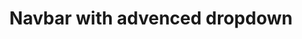 ---
title: Navbar with advenced dropdown
category: Application
paid: true
isActive: true
ltr: {"react":{"jsxCss":[],"jsxTail":[{"label":"App.jsx","code":"import { useEffect, useState } from 'react'\n\nconst dropdownNavs = [\n    {\n        label: \"Products\", navs: [\n            {\n                title: \"Analytics\",\n                desc: \"Duis aute irure dolor in reprehenderit\",\n                path: \"javascript:void(0)\",\n                icon: <svg xmlns=\"http://www.w3.org/2000/svg\" fill=\"none\" viewBox=\"0 0 24 24\" strokeWidth={1.5} stroke=\"currentColor\" className=\"w-6 h-6\">\n                    <path strokeLinecap=\"round\" strokeLinejoin=\"round\" d=\"M2.25 18L9 11.25l4.306 4.307a11.95 11.95 0 015.814-5.519l2.74-1.22m0 0l-5.94-2.28m5.94 2.28l-2.28 5.941\" />\n                </svg>\n                ,\n            },\n            {\n                title: \"Reports\",\n                desc: \"Duis aute irure dolor in reprehenderit\",\n                path: \"javascript:void(0)\",\n                icon: <svg xmlns=\"http://www.w3.org/2000/svg\" viewBox=\"0 0 24 24\" fill=\"currentColor\" className=\"w-6 h-6\">\n                    <path d=\"M18.375 2.25c-1.035 0-1.875.84-1.875 1.875v15.75c0 1.035.84 1.875 1.875 1.875h.75c1.035 0 1.875-.84 1.875-1.875V4.125c0-1.036-.84-1.875-1.875-1.875h-.75zM9.75 8.625c0-1.036.84-1.875 1.875-1.875h.75c1.036 0 1.875.84 1.875 1.875v11.25c0 1.035-.84 1.875-1.875 1.875h-.75a1.875 1.875 0 01-1.875-1.875V8.625zM3 13.125c0-1.036.84-1.875 1.875-1.875h.75c1.036 0 1.875.84 1.875 1.875v6.75c0 1.035-.84 1.875-1.875 1.875h-.75A1.875 1.875 0 013 19.875v-6.75z\" />\n                </svg>\n\n                ,\n            },\n        ]\n    }, {\n        label: \"Resources\", navs: [\n            {\n                title: \"Blog\",\n                desc: \"Duis aute irure dolor in reprehenderit\",\n                path: \"javascript:void(0)\",\n                icon: <svg xmlns=\"http://www.w3.org/2000/svg\" viewBox=\"0 0 24 24\" fill=\"currentColor\" className=\"w-6 h-6\">\n                    <path d=\"M11.25 4.533A9.707 9.707 0 006 3a9.735 9.735 0 00-3.25.555.75.75 0 00-.5.707v14.25a.75.75 0 001 .707A8.237 8.237 0 016 18.75c1.995 0 3.823.707 5.25 1.886V4.533zM12.75 20.636A8.214 8.214 0 0118 18.75c.966 0 1.89.166 2.75.47a.75.75 0 001-.708V4.262a.75.75 0 00-.5-.707A9.735 9.735 0 0018 3a9.707 9.707 0 00-5.25 1.533v16.103z\" />\n                </svg>\n\n                ,\n            },\n            {\n                title: \"Community\",\n                desc: \"Duis aute irure dolor in reprehenderit\",\n                path: \"javascript:void(0)\",\n                icon: <svg xmlns=\"http://www.w3.org/2000/svg\" viewBox=\"0 0 24 24\" fill=\"currentColor\" className=\"w-6 h-6\">\n                    <path d=\"M21.721 12.752a9.711 9.711 0 00-.945-5.003 12.754 12.754 0 01-4.339 2.708 18.991 18.991 0 01-.214 4.772 17.165 17.165 0 005.498-2.477zM14.634 15.55a17.324 17.324 0 00.332-4.647c-.952.227-1.945.347-2.966.347-1.021 0-2.014-.12-2.966-.347a17.515 17.515 0 00.332 4.647 17.385 17.385 0 005.268 0zM9.772 17.119a18.963 18.963 0 004.456 0A17.182 17.182 0 0112 21.724a17.18 17.18 0 01-2.228-4.605zM7.777 15.23a18.87 18.87 0 01-.214-4.774 12.753 12.753 0 01-4.34-2.708 9.711 9.711 0 00-.944 5.004 17.165 17.165 0 005.498 2.477zM21.356 14.752a9.765 9.765 0 01-7.478 6.817 18.64 18.64 0 001.988-4.718 18.627 18.627 0 005.49-2.098zM2.644 14.752c1.682.971 3.53 1.688 5.49 2.099a18.64 18.64 0 001.988 4.718 9.765 9.765 0 01-7.478-6.816zM13.878 2.43a9.755 9.755 0 016.116 3.986 11.267 11.267 0 01-3.746 2.504 18.63 18.63 0 00-2.37-6.49zM12 2.276a17.152 17.152 0 012.805 7.121c-.897.23-1.837.353-2.805.353-.968 0-1.908-.122-2.805-.353A17.151 17.151 0 0112 2.276zM10.122 2.43a18.629 18.629 0 00-2.37 6.49 11.266 11.266 0 01-3.746-2.504 9.754 9.754 0 016.116-3.985z\" />\n                </svg>\n\n                ,\n            },\n        ]\n    }, {\n        label: \"Company\", navs: [\n            {\n                title: \"About us\",\n                desc: \"Duis aute irure dolor in reprehenderit\",\n                path: \"javascript:void(0)\",\n                icon: <svg xmlns=\"http://www.w3.org/2000/svg\" viewBox=\"0 0 24 24\" fill=\"currentColor\" className=\"w-6 h-6\">\n                    <path fillRule=\"evenodd\" d=\"M2.25 12c0-5.385 4.365-9.75 9.75-9.75s9.75 4.365 9.75 9.75-4.365 9.75-9.75 9.75S2.25 17.385 2.25 12zm11.378-3.917c-.89-.777-2.366-.777-3.255 0a.75.75 0 01-.988-1.129c1.454-1.272 3.776-1.272 5.23 0 1.513 1.324 1.513 3.518 0 4.842a3.75 3.75 0 01-.837.552c-.676.328-1.028.774-1.028 1.152v.75a.75.75 0 01-1.5 0v-.75c0-1.279 1.06-2.107 1.875-2.502.182-.088.351-.199.503-.331.83-.727.83-1.857 0-2.584zM12 18a.75.75 0 100-1.5.75.75 0 000 1.5z\" clipRule=\"evenodd\" />\n                </svg>\n\n\n                ,\n            },\n            {\n                title: \"Careers\",\n                desc: \"Duis aute irure dolor in reprehenderit\",\n                path: \"javascript:void(0)\",\n                icon: <svg xmlns=\"http://www.w3.org/2000/svg\" viewBox=\"0 0 24 24\" fill=\"currentColor\" className=\"w-6 h-6\">\n                    <path fillRule=\"evenodd\" d=\"M7.5 5.25a3 3 0 013-3h3a3 3 0 013 3v.205c.933.085 1.857.197 2.774.334 1.454.218 2.476 1.483 2.476 2.917v3.033c0 1.211-.734 2.352-1.936 2.752A24.726 24.726 0 0112 15.75c-2.73 0-5.357-.442-7.814-1.259-1.202-.4-1.936-1.541-1.936-2.752V8.706c0-1.434 1.022-2.7 2.476-2.917A48.814 48.814 0 017.5 5.455V5.25zm7.5 0v.09a49.488 49.488 0 00-6 0v-.09a1.5 1.5 0 011.5-1.5h3a1.5 1.5 0 011.5 1.5zm-3 8.25a.75.75 0 100-1.5.75.75 0 000 1.5z\" clipRule=\"evenodd\" />\n                    <path d=\"M3 18.4v-2.796a4.3 4.3 0 00.713.31A26.226 26.226 0 0012 17.25c2.892 0 5.68-.468 8.287-1.335.252-.084.49-.189.713-.311V18.4c0 1.452-1.047 2.728-2.523 2.923-2.12.282-4.282.427-6.477.427a49.19 49.19 0 01-6.477-.427C4.047 21.128 3 19.852 3 18.4z\" />\n                </svg>\n\n                ,\n            },\n        ]\n    }\n]\n\nexport default () => {\n\n    const [state, setState] = useState(false)\n    const [drapdownState, setDrapdownState] = useState({ isActive: false, idx: null })\n\n    // Replace javascript:void(0) paths with your paths\n    const navigation = [\n        { title: \"Features\", path: \"javascript:void(0)\", isDrapdown: true, navs: dropdownNavs },\n        { title: \"Integrations\", path: \"javascript:void(0)\", isDrapdown: false },\n        { title: \"Customers\", path: \"javascript:void(0)\", isDrapdown: false },\n        { title: \"Pricing\", path: \"javascript:void(0)\", isDrapdown: false }\n    ]\n\n    useEffect(() => {\n        document.onclick = (e) => {\n            const target = e.target;\n            if (!target.closest(\".nav-menu\")) setDrapdownState({ isActive: false, idx: null });\n        };\n    }, [])\n\n    return (\n        <>\n            <nav className={`relative z-20 bg-white w-full md:static md:text-sm md:border-none ${state ? \"shadow-lg rounded-b-xl md:shadow-none\" : \"\"}`}>\n                <div className=\"items-center gap-x-14 px-4 max-w-screen-xl mx-auto md:flex md:px-8\">\n                    <div className=\"flex items-center justify-between py-3 md:py-5 md:block\">\n                        <a href=\"javascript:void(0)\">\n                            <img\n                                src=\"https://www.floatui.com/logo.svg\"\n                                width={120}\n                                height={50}\n                                alt=\"Float UI logo\"\n                            />\n                        </a>\n                        <div className=\"md:hidden\">\n                            <button className=\"text-gray-500 hover:text-gray-800\"\n                                onClick={() => setState(!state)}\n                            >\n                                {\n                                    state ? (\n                                        <svg xmlns=\"http://www.w3.org/2000/svg\" className=\"h-6 w-6\" viewBox=\"0 0 20 20\" fill=\"currentColor\">\n                                            <path fillRule=\"evenodd\" d=\"M4.293 4.293a1 1 0 011.414 0L10 8.586l4.293-4.293a1 1 0 111.414 1.414L11.414 10l4.293 4.293a1 1 0 01-1.414 1.414L10 11.414l-4.293 4.293a1 1 0 01-1.414-1.414L8.586 10 4.293 5.707a1 1 0 010-1.414z\" clipRule=\"evenodd\" />\n                                        </svg>\n                                    ) : (\n                                        <svg xmlns=\"http://www.w3.org/2000/svg\" viewBox=\"0 0 24 24\" fill=\"currentColor\" className=\"w-6 h-6\">\n                                            <path fillRule=\"evenodd\" d=\"M3 6.75A.75.75 0 013.75 6h16.5a.75.75 0 010 1.5H3.75A.75.75 0 013 6.75zM3 12a.75.75 0 01.75-.75h16.5a.75.75 0 010 1.5H3.75A.75.75 0 013 12zm8.25 5.25a.75.75 0 01.75-.75h8.25a.75.75 0 010 1.5H12a.75.75 0 01-.75-.75z\" clipRule=\"evenodd\" />\n                                        </svg>\n\n                                    )\n                                }\n                            </button>\n                        </div>\n                    </div>\n                    <div className={`nav-menu flex-1 pb-3 mt-8 md:block md:pb-0 md:mt-0 ${state ? 'block' : 'hidden'}`}>\n                        <ul className=\"items-center space-y-6 md:flex md:space-x-6 md:space-y-0\">\n                            {\n                                navigation.map((item, idx) => {\n                                    return (\n                                        <li key={idx}>\n                                            {\n                                                item.isDrapdown ? (\n                                                    <button className=\"w-full flex items-center justify-between gap-1 text-gray-700 hover:text-indigo-600\"\n                                                        onClick={() => setDrapdownState({ idx, isActive: !drapdownState.isActive })}\n                                                    >\n                                                        {item.title}\n                                                        {\n                                                            drapdownState.idx == idx && drapdownState.isActive ? (\n                                                                <svg xmlns=\"http://www.w3.org/2000/svg\" viewBox=\"0 0 20 20\" fill=\"currentColor\" className=\"w-5 h-5\">\n                                                                    <path fillRule=\"evenodd\" d=\"M14.77 12.79a.75.75 0 01-1.06-.02L10 8.832 6.29 12.77a.75.75 0 11-1.08-1.04l4.25-4.5a.75.75 0 011.08 0l4.25 4.5a.75.75 0 01-.02 1.06z\" clipRule=\"evenodd\" />\n                                                                </svg>\n\n                                                            ) : (\n                                                                <svg xmlns=\"http://www.w3.org/2000/svg\" viewBox=\"0 0 20 20\" fill=\"currentColor\" className=\"w-5 h-5\">\n                                                                    <path fillRule=\"evenodd\" d=\"M5.23 7.21a.75.75 0 011.06.02L10 11.168l3.71-3.938a.75.75 0 111.08 1.04l-4.25 4.5a.75.75 0 01-1.08 0l-4.25-4.5a.75.75 0 01.02-1.06z\" clipRule=\"evenodd\" />\n                                                                </svg>\n                                                            )\n                                                        }\n                                                    </button>\n                                                ) : (\n                                                    <a href={item.path} className=\"block text-gray-700 hover:text-indigo-600\">\n                                                        {item.title}\n                                                    </a>\n                                                )\n                                            }\n                                            {\n                                                item.isDrapdown && drapdownState.idx == idx && drapdownState.isActive ? (\n                                                    <div className=\"mt-6 inset-x-0 top-20 w-full md:absolute md:border-y md:shadow-md md:mt-0\">\n                                                        <ul className='max-w-screen-xl mx-auto grid items-center gap-6 md:p-8 md:grid-cols-2 lg:grid-cols-3'>\n                                                            {item?.navs.map((dropdownItem, idx) => (\n                                                                <li key={idx}>\n                                                                    <p className=\"text-indigo-600 text-sm\">{dropdownItem.label}</p>\n                                                                    <ul className='mt-5 space-y-6'>\n                                                                        {dropdownItem.navs.map((navItem, idx) => (\n                                                                            <li key={idx} className=\"group\">\n                                                                                <a href={navItem.path} className='flex gap-3 items-center'>\n                                                                                    <div className='w-12 h-12 rounded-full bg-indigo-50 text-indigo-600 flex items-center justify-center duration-150 group-hover:bg-indigo-600 group-hover:text-white md:w-14 md:h-14'>\n                                                                                        {navItem.icon}\n                                                                                    </div>\n                                                                                    <div>\n                                                                                        <span className=\"text-gray-800 duration-200 group-hover:text-indigo-600 text-sm font-medium md:text-base\">{navItem.title}</span>\n                                                                                        <p className='text-sm text-gray-600 group-hover:text-gray-800 mt-1'>{navItem.desc}</p>\n                                                                                    </div>\n                                                                                </a>\n                                                                            </li>\n                                                                        ))}\n                                                                    </ul>\n                                                                </li>\n                                                            ))}\n                                                        </ul>\n                                                    </div>\n                                                ) : \"\"\n                                            }\n                                        </li>\n                                    )\n                                })\n                            }\n                            <div className='flex-1 items-center justify-end gap-x-6 space-y-3 md:flex md:space-y-0'>\n                                <li>\n                                    <a href=\"javascript:void(0)\" className=\"block py-3 text-center text-gray-700 hover:text-indigo-600 border rounded-lg md:border-none\">\n                                        Log in\n                                    </a>\n                                </li>\n                                <li>\n                                    <a href=\"javascript:void(0)\" className=\"block py-3 px-4 font-medium text-center text-white bg-indigo-600 hover:bg-indigo-500 active:bg-indigo-700 active:shadow-none rounded-lg shadow md:inline\">\n                                        Sign in\n                                    </a>\n                                </li>\n                            </div>\n                        </ul>\n                    </div>\n                </div>\n            </nav>\n            {\n                state ? (\n                    <div\n                        className=\"z-10 fixed top-0 w-screen h-screen bg-black/20 backdrop-blur-sm md:hidden\"\n                        onClick={() => setState(false)}></div>\n                ) : \"\"\n            }\n        </>\n    )\n}"}]},"preview":"function App() {\n\n  const dropdownNavs = [\n    {\n        label: \"Products\", navs: [\n            {\n                title: \"Analytics\",\n                desc: \"Duis aute irure dolor in reprehenderit\",\n                path: \"javascript:void(0)\",\n                icon: <svg xmlns=\"http://www.w3.org/2000/svg\" fill=\"none\" viewBox=\"0 0 24 24\" strokeWidth={1.5} stroke=\"currentColor\" className=\"w-6 h-6\">\n                    <path strokeLinecap=\"round\" strokeLinejoin=\"round\" d=\"M2.25 18L9 11.25l4.306 4.307a11.95 11.95 0 015.814-5.519l2.74-1.22m0 0l-5.94-2.28m5.94 2.28l-2.28 5.941\" />\n                </svg>\n                ,\n            },\n            {\n                title: \"Reports\",\n                desc: \"Duis aute irure dolor in reprehenderit\",\n                path: \"javascript:void(0)\",\n                icon: <svg xmlns=\"http://www.w3.org/2000/svg\" viewBox=\"0 0 24 24\" fill=\"currentColor\" className=\"w-6 h-6\">\n                    <path d=\"M18.375 2.25c-1.035 0-1.875.84-1.875 1.875v15.75c0 1.035.84 1.875 1.875 1.875h.75c1.035 0 1.875-.84 1.875-1.875V4.125c0-1.036-.84-1.875-1.875-1.875h-.75zM9.75 8.625c0-1.036.84-1.875 1.875-1.875h.75c1.036 0 1.875.84 1.875 1.875v11.25c0 1.035-.84 1.875-1.875 1.875h-.75a1.875 1.875 0 01-1.875-1.875V8.625zM3 13.125c0-1.036.84-1.875 1.875-1.875h.75c1.036 0 1.875.84 1.875 1.875v6.75c0 1.035-.84 1.875-1.875 1.875h-.75A1.875 1.875 0 013 19.875v-6.75z\" />\n                </svg>\n\n                ,\n            },\n        ]\n    }, {\n        label: \"Resources\", navs: [\n            {\n                title: \"Blog\",\n                desc: \"Duis aute irure dolor in reprehenderit\",\n                path: \"javascript:void(0)\",\n                icon: <svg xmlns=\"http://www.w3.org/2000/svg\" viewBox=\"0 0 24 24\" fill=\"currentColor\" className=\"w-6 h-6\">\n                    <path d=\"M11.25 4.533A9.707 9.707 0 006 3a9.735 9.735 0 00-3.25.555.75.75 0 00-.5.707v14.25a.75.75 0 001 .707A8.237 8.237 0 016 18.75c1.995 0 3.823.707 5.25 1.886V4.533zM12.75 20.636A8.214 8.214 0 0118 18.75c.966 0 1.89.166 2.75.47a.75.75 0 001-.708V4.262a.75.75 0 00-.5-.707A9.735 9.735 0 0018 3a9.707 9.707 0 00-5.25 1.533v16.103z\" />\n                </svg>\n\n                ,\n            },\n            {\n                title: \"Community\",\n                desc: \"Duis aute irure dolor in reprehenderit\",\n                path: \"javascript:void(0)\",\n                icon: <svg xmlns=\"http://www.w3.org/2000/svg\" viewBox=\"0 0 24 24\" fill=\"currentColor\" className=\"w-6 h-6\">\n                    <path d=\"M21.721 12.752a9.711 9.711 0 00-.945-5.003 12.754 12.754 0 01-4.339 2.708 18.991 18.991 0 01-.214 4.772 17.165 17.165 0 005.498-2.477zM14.634 15.55a17.324 17.324 0 00.332-4.647c-.952.227-1.945.347-2.966.347-1.021 0-2.014-.12-2.966-.347a17.515 17.515 0 00.332 4.647 17.385 17.385 0 005.268 0zM9.772 17.119a18.963 18.963 0 004.456 0A17.182 17.182 0 0112 21.724a17.18 17.18 0 01-2.228-4.605zM7.777 15.23a18.87 18.87 0 01-.214-4.774 12.753 12.753 0 01-4.34-2.708 9.711 9.711 0 00-.944 5.004 17.165 17.165 0 005.498 2.477zM21.356 14.752a9.765 9.765 0 01-7.478 6.817 18.64 18.64 0 001.988-4.718 18.627 18.627 0 005.49-2.098zM2.644 14.752c1.682.971 3.53 1.688 5.49 2.099a18.64 18.64 0 001.988 4.718 9.765 9.765 0 01-7.478-6.816zM13.878 2.43a9.755 9.755 0 016.116 3.986 11.267 11.267 0 01-3.746 2.504 18.63 18.63 0 00-2.37-6.49zM12 2.276a17.152 17.152 0 012.805 7.121c-.897.23-1.837.353-2.805.353-.968 0-1.908-.122-2.805-.353A17.151 17.151 0 0112 2.276zM10.122 2.43a18.629 18.629 0 00-2.37 6.49 11.266 11.266 0 01-3.746-2.504 9.754 9.754 0 016.116-3.985z\" />\n                </svg>\n\n                ,\n            },\n        ]\n    }, {\n        label: \"Company\", navs: [\n            {\n                title: \"About us\",\n                desc: \"Duis aute irure dolor in reprehenderit\",\n                path: \"javascript:void(0)\",\n                icon: <svg xmlns=\"http://www.w3.org/2000/svg\" viewBox=\"0 0 24 24\" fill=\"currentColor\" className=\"w-6 h-6\">\n                    <path fillRule=\"evenodd\" d=\"M2.25 12c0-5.385 4.365-9.75 9.75-9.75s9.75 4.365 9.75 9.75-4.365 9.75-9.75 9.75S2.25 17.385 2.25 12zm11.378-3.917c-.89-.777-2.366-.777-3.255 0a.75.75 0 01-.988-1.129c1.454-1.272 3.776-1.272 5.23 0 1.513 1.324 1.513 3.518 0 4.842a3.75 3.75 0 01-.837.552c-.676.328-1.028.774-1.028 1.152v.75a.75.75 0 01-1.5 0v-.75c0-1.279 1.06-2.107 1.875-2.502.182-.088.351-.199.503-.331.83-.727.83-1.857 0-2.584zM12 18a.75.75 0 100-1.5.75.75 0 000 1.5z\" clipRule=\"evenodd\" />\n                </svg>\n\n\n                ,\n            },\n            {\n                title: \"Careers\",\n                desc: \"Duis aute irure dolor in reprehenderit\",\n                path: \"javascript:void(0)\",\n                icon: <svg xmlns=\"http://www.w3.org/2000/svg\" viewBox=\"0 0 24 24\" fill=\"currentColor\" className=\"w-6 h-6\">\n                    <path fillRule=\"evenodd\" d=\"M7.5 5.25a3 3 0 013-3h3a3 3 0 013 3v.205c.933.085 1.857.197 2.774.334 1.454.218 2.476 1.483 2.476 2.917v3.033c0 1.211-.734 2.352-1.936 2.752A24.726 24.726 0 0112 15.75c-2.73 0-5.357-.442-7.814-1.259-1.202-.4-1.936-1.541-1.936-2.752V8.706c0-1.434 1.022-2.7 2.476-2.917A48.814 48.814 0 017.5 5.455V5.25zm7.5 0v.09a49.488 49.488 0 00-6 0v-.09a1.5 1.5 0 011.5-1.5h3a1.5 1.5 0 011.5 1.5zm-3 8.25a.75.75 0 100-1.5.75.75 0 000 1.5z\" clipRule=\"evenodd\" />\n                    <path d=\"M3 18.4v-2.796a4.3 4.3 0 00.713.31A26.226 26.226 0 0012 17.25c2.892 0 5.68-.468 8.287-1.335.252-.084.49-.189.713-.311V18.4c0 1.452-1.047 2.728-2.523 2.923-2.12.282-4.282.427-6.477.427a49.19 49.19 0 01-6.477-.427C4.047 21.128 3 19.852 3 18.4z\" />\n                </svg>\n\n                ,\n            },\n        ]\n    }\n]\n\n    const [state, setState] = React.useState(false)\n    const [drapdownState, setDrapdownState] = React.useState({ isActive: false, idx: null })\n\n    // Replace javascript:void(0) paths with your paths\n    const navigation = [\n        { title: \"Features\", path: \"javascript:void(0)\", isDrapdown: true, navs: dropdownNavs },\n        { title: \"Integrations\", path: \"javascript:void(0)\", isDrapdown: false },\n        { title: \"Customers\", path: \"javascript:void(0)\", isDrapdown: false },\n        { title: \"Pricing\", path: \"javascript:void(0)\", isDrapdown: false }\n    ]\n\n    React.useEffect(() => {\n        document.onclick = (e) => {\n            const target = e.target;\n            if (!target.closest(\".nav-menu\")) setDrapdownState({ isActive: false, idx: null });\n        };\n    }, [])\n\n    return (\n        <div style={{height: \"480px\"}}>\n            <nav className={`relative z-20 bg-white w-full md:static md:text-sm md:border-none ${state ? \"shadow-lg rounded-b-xl md:shadow-none\" : \"\"}`}>\n                <div className=\"items-center gap-x-14 px-4 max-w-screen-xl mx-auto md:flex md:px-8\">\n                    <div className=\"flex items-center justify-between py-3 md:py-5 md:block\">\n                        <a href=\"javascript:void(0)\">\n                            <img\n                                src=\"https://www.floatui.com/logo.svg\"\n                                width={120}\n                                height={50}\n                                alt=\"Float UI logo\"\n                            />\n                        </a>\n                        <div className=\"md:hidden\">\n                            <button className=\"text-gray-500 hover:text-gray-800\"\n                                onClick={() => setState(!state)}\n                            >\n                                {\n                                    state ? (\n                                        <svg xmlns=\"http://www.w3.org/2000/svg\" className=\"h-6 w-6\" viewBox=\"0 0 20 20\" fill=\"currentColor\">\n                                            <path fillRule=\"evenodd\" d=\"M4.293 4.293a1 1 0 011.414 0L10 8.586l4.293-4.293a1 1 0 111.414 1.414L11.414 10l4.293 4.293a1 1 0 01-1.414 1.414L10 11.414l-4.293 4.293a1 1 0 01-1.414-1.414L8.586 10 4.293 5.707a1 1 0 010-1.414z\" clipRule=\"evenodd\" />\n                                        </svg>\n                                    ) : (\n                                        <svg xmlns=\"http://www.w3.org/2000/svg\" viewBox=\"0 0 24 24\" fill=\"currentColor\" className=\"w-6 h-6\">\n                                            <path fillRule=\"evenodd\" d=\"M3 6.75A.75.75 0 013.75 6h16.5a.75.75 0 010 1.5H3.75A.75.75 0 013 6.75zM3 12a.75.75 0 01.75-.75h16.5a.75.75 0 010 1.5H3.75A.75.75 0 013 12zm8.25 5.25a.75.75 0 01.75-.75h8.25a.75.75 0 010 1.5H12a.75.75 0 01-.75-.75z\" clipRule=\"evenodd\" />\n                                        </svg>\n\n                                    )\n                                }\n                            </button>\n                        </div>\n                    </div>\n                    <div className={`nav-menu flex-1 pb-3 mt-8 md:block md:pb-0 md:mt-0 ${state ? 'block' : 'hidden'}`}>\n                        <ul className=\"items-center space-y-6 md:flex md:space-x-6 md:space-y-0\">\n                            {\n                                navigation.map((item, idx) => {\n                                    return (\n                                        <li key={idx}>\n                                            {\n                                                item.isDrapdown ? (\n                                                    <button className=\"w-full flex items-center justify-between gap-1 text-gray-700 hover:text-indigo-600\"\n                                                        onClick={() => setDrapdownState({ idx, isActive: !drapdownState.isActive })}\n                                                    >\n                                                        {item.title}\n                                                        {\n                                                            drapdownState.idx == idx && drapdownState.isActive ? (\n                                                                <svg xmlns=\"http://www.w3.org/2000/svg\" viewBox=\"0 0 20 20\" fill=\"currentColor\" className=\"w-5 h-5\">\n                                                                    <path fillRule=\"evenodd\" d=\"M14.77 12.79a.75.75 0 01-1.06-.02L10 8.832 6.29 12.77a.75.75 0 11-1.08-1.04l4.25-4.5a.75.75 0 011.08 0l4.25 4.5a.75.75 0 01-.02 1.06z\" clipRule=\"evenodd\" />\n                                                                </svg>\n\n                                                            ) : (\n                                                                <svg xmlns=\"http://www.w3.org/2000/svg\" viewBox=\"0 0 20 20\" fill=\"currentColor\" className=\"w-5 h-5\">\n                                                                    <path fillRule=\"evenodd\" d=\"M5.23 7.21a.75.75 0 011.06.02L10 11.168l3.71-3.938a.75.75 0 111.08 1.04l-4.25 4.5a.75.75 0 01-1.08 0l-4.25-4.5a.75.75 0 01.02-1.06z\" clipRule=\"evenodd\" />\n                                                                </svg>\n                                                            )\n                                                        }\n                                                    </button>\n                                                ) : (\n                                                    <a href={item.path} className=\"block text-gray-700 hover:text-indigo-600\">\n                                                        {item.title}\n                                                    </a>\n                                                )\n                                            }\n                                            {\n                                                item.isDrapdown && drapdownState.idx == idx && drapdownState.isActive ? (\n                                                    <div className=\"mt-6 inset-x-0 top-20 w-full md:absolute md:border-y md:shadow-md md:mt-0\">\n                                                        <ul className='max-w-screen-xl mx-auto grid items-center gap-6 md:p-8 md:grid-cols-2 lg:grid-cols-3'>\n                                                            {item?.navs.map((dropdownItem, idx) => (\n                                                                <li key={idx}>\n                                                                    <p className=\"text-indigo-600 text-sm\">{dropdownItem.label}</p>\n                                                                    <ul className='mt-5 space-y-6'>\n                                                                        {dropdownItem.navs.map((navItem, idx) => (\n                                                                            <li key={idx} className=\"group\">\n                                                                                <a href={navItem.path} className='flex gap-3 items-center'>\n                                                                                    <div className='w-12 h-12 rounded-full bg-indigo-50 text-indigo-600 flex items-center justify-center duration-150 group-hover:bg-indigo-600 group-hover:text-white md:w-14 md:h-14'>\n                                                                                        {navItem.icon}\n                                                                                    </div>\n                                                                                    <div>\n                                                                                        <span className=\"text-gray-800 duration-200 group-hover:text-indigo-600 text-sm font-medium md:text-base\">{navItem.title}</span>\n                                                                                        <p className='text-sm text-gray-600 group-hover:text-gray-800 mt-1'>{navItem.desc}</p>\n                                                                                    </div>\n                                                                                </a>\n                                                                            </li>\n                                                                        ))}\n                                                                    </ul>\n                                                                </li>\n                                                            ))}\n                                                        </ul>\n                                                    </div>\n                                                ) : \"\"\n                                            }\n                                        </li>\n                                    )\n                                })\n                            }\n                            <div className='flex-1 items-center justify-end gap-x-6 space-y-3 md:flex md:space-y-0'>\n                                <li>\n                                    <a href=\"javascript:void(0)\" className=\"block py-3 text-center text-gray-700 hover:text-indigo-600 border rounded-lg md:border-none\">\n                                        Log in\n                                    </a>\n                                </li>\n                                <li>\n                                    <a href=\"javascript:void(0)\" className=\"block py-3 px-4 font-medium text-center text-white bg-indigo-600 hover:bg-indigo-500 active:bg-indigo-700 active:shadow-none rounded-lg shadow md:inline\">\n                                        Sign in\n                                    </a>\n                                </li>\n                            </div>\n                        </ul>\n                    </div>\n                </div>\n            </nav>\n            {\n                state ? (\n                    <div\n                        className=\"z-10 fixed top-0 w-screen h-screen bg-black/20 backdrop-blur-sm md:hidden\"\n                        onClick={() => setState(false)}></div>\n                ) : \"\"\n            }\n        </div>\n    )\n}","vue":{"vueTail":[],"vueCss":[]}}
rtl: {"vue":{"vueCss":[],"vueTail":[]},"preview":"function App() {\nconst dropdownNavs = [\n    {\n        label: \"المنتجات\", navs: [\n            {\n                title: \"التحليلات\",\n                desc: \"ألم دويس أو إيرور في التوبيخ\",\n                path: \"javascript:void(0)\",\n                icon: <svg xmlns=\"http://www.w3.org/2000/svg\" fill=\"none\" viewBox=\"0 0 24 24\" strokeWidth={1.5} stroke=\"currentColor\" className=\"w-6 h-6\">\n                    <path strokeLinecap=\"round\" strokeLinejoin=\"round\" d=\"M2.25 18L9 11.25l4.306 4.307a11.95 11.95 0 015.814-5.519l2.74-1.22m0 0l-5.94-2.28m5.94 2.28l-2.28 5.941\" />\n                </svg>\n                ,\n            },\n            {\n                title: \"التقارير\",\n                desc: \"ألم دويس أو إيرور في التوبيخ\",\n                path: \"javascript:void(0)\",\n                icon: <svg xmlns=\"http://www.w3.org/2000/svg\" viewBox=\"0 0 24 24\" fill=\"currentColor\" className=\"w-6 h-6\">\n                    <path d=\"M18.375 2.25c-1.035 0-1.875.84-1.875 1.875v15.75c0 1.035.84 1.875 1.875 1.875h.75c1.035 0 1.875-.84 1.875-1.875V4.125c0-1.036-.84-1.875-1.875-1.875h-.75zM9.75 8.625c0-1.036.84-1.875 1.875-1.875h.75c1.036 0 1.875.84 1.875 1.875v11.25c0 1.035-.84 1.875-1.875 1.875h-.75a1.875 1.875 0 01-1.875-1.875V8.625zM3 13.125c0-1.036.84-1.875 1.875-1.875h.75c1.036 0 1.875.84 1.875 1.875v6.75c0 1.035-.84 1.875-1.875 1.875h-.75A1.875 1.875 0 013 19.875v-6.75z\" />\n                </svg>\n                ,\n            },\n        ]\n    }, {\n        label: \"الموارد\", navs: [\n            {\n                title: \"المقالات\",\n                desc: \"ألم دويس أو إيرور في التوبيخ\",\n                path: \"javascript:void(0)\",\n                icon: <svg xmlns=\"http://www.w3.org/2000/svg\" viewBox=\"0 0 24 24\" fill=\"currentColor\" className=\"w-6 h-6\">\n                    <path d=\"M11.25 4.533A9.707 9.707 0 006 3a9.735 9.735 0 00-3.25.555.75.75 0 00-.5.707v14.25a.75.75 0 001 .707A8.237 8.237 0 016 18.75c1.995 0 3.823.707 5.25 1.886V4.533zM12.75 20.636A8.214 8.214 0 0118 18.75c.966 0 1.89.166 2.75.47a.75.75 0 001-.708V4.262a.75.75 0 00-.5-.707A9.735 9.735 0 0018 3a9.707 9.707 0 00-5.25 1.533v16.103z\" />\n                </svg>\n                ,\n            },\n            {\n                title: \"المجتمع\",\n                desc: \"ألم دويس أو إيرور في التوبيخ\",\n                path: \"javascript:void(0)\",\n                icon: <svg xmlns=\"http://www.w3.org/2000/svg\" viewBox=\"0 0 24 24\" fill=\"currentColor\" className=\"w-6 h-6\">\n                    <path d=\"M21.721 12.752a9.711 9.711 0 00-.945-5.003 12.754 12.754 0 01-4.339 2.708 18.991 18.991 0 01-.214 4.772 17.165 17.165 0 005.498-2.477zM14.634 15.55a17.324 17.324 0 00.332-4.647c-.952.227-1.945.347-2.966.347-1.021 0-2.014-.12-2.966-.347a17.515 17.515 0 00.332 4.647 17.385 17.385 0 005.268 0zM9.772 17.119a18.963 18.963 0 004.456 0A17.182 17.182 0 0112 21.724a17.18 17.18 0 01-2.228-4.605zM7.777 15.23a18.87 18.87 0 01-.214-4.774 12.753 12.753 0 01-4.34-2.708 9.711 9.711 0 00-.944 5.004 17.165 17.165 0 005.498 2.477zM21.356 14.752a9.765 9.765 0 01-7.478 6.817 18.64 18.64 0 001.988-4.718 18.627 18.627 0 005.49-2.098zM2.644 14.752c1.682.971 3.53 1.688 5.49 2.099a18.64 18.64 0 001.988 4.718 9.765 9.765 0 01-7.478-6.816zM13.878 2.43a9.755 9.755 0 016.116 3.986 11.267 11.267 0 01-3.746 2.504 18.63 18.63 0 00-2.37-6.49zM12 2.276a17.152 17.152 0 012.805 7.121c-.897.23-1.837.353-2.805.353-.968 0-1.908-.122-2.805-.353A17.151 17.151 0 0112 2.276zM10.122 2.43a18.629 18.629 0 00-2.37 6.49 11.266 11.266 0 01-3.746-2.504 9.754 9.754 0 016.116-3.985z\" />\n                </svg>\n                ,\n            },\n        ]\n    }, {\n        label: \"الشركة\", navs: [\n            {\n                title: \"معلومات عنا\",\n                desc: \"ألم دويس أو إيرور في التوبيخ\",\n                path: \"javascript:void(0)\",\n                icon: <svg xmlns=\"http://www.w3.org/2000/svg\" viewBox=\"0 0 24 24\" fill=\"currentColor\" className=\"w-6 h-6\">\n                    <path fillRule=\"evenodd\" d=\"M2.25 12c0-5.385 4.365-9.75 9.75-9.75s9.75 4.365 9.75 9.75-4.365 9.75-9.75 9.75S2.25 17.385 2.25 12zm11.378-3.917c-.89-.777-2.366-.777-3.255 0a.75.75 0 01-.988-1.129c1.454-1.272 3.776-1.272 5.23 0 1.513 1.324 1.513 3.518 0 4.842a3.75 3.75 0 01-.837.552c-.676.328-1.028.774-1.028 1.152v.75a.75.75 0 01-1.5 0v-.75c0-1.279 1.06-2.107 1.875-2.502.182-.088.351-.199.503-.331.83-.727.83-1.857 0-2.584zM12 18a.75.75 0 100-1.5.75.75 0 000 1.5z\" clipRule=\"evenodd\" />\n                </svg>\n                ,\n            },\n            {\n                title: \"الوظائف\",\n                desc: \"ألم دويس أو إيرور في التوبيخ\",\n                path: \"javascript:void(0)\",\n                icon: <svg xmlns=\"http://www.w3.org/2000/svg\" viewBox=\"0 0 24 24\" fill=\"currentColor\" className=\"w-6 h-6\">\n                    <path fillRule=\"evenodd\" d=\"M7.5 5.25a3 3 0 013-3h3a3 3 0 013 3v.205c.933.085 1.857.197 2.774.334 1.454.218 2.476 1.483 2.476 2.917v3.033c0 1.211-.734 2.352-1.936 2.752A24.726 24.726 0 0112 15.75c-2.73 0-5.357-.442-7.814-1.259-1.202-.4-1.936-1.541-1.936-2.752V8.706c0-1.434 1.022-2.7 2.476-2.917A48.814 48.814 0 017.5 5.455V5.25zm7.5 0v.09a49.488 49.488 0 00-6 0v-.09a1.5 1.5 0 011.5-1.5h3a1.5 1.5 0 011.5 1.5zm-3 8.25a.75.75 0 100-1.5.75.75 0 000 1.5z\" clipRule=\"evenodd\" />\n                    <path d=\"M3 18.4v-2.796a4.3 4.3 0 00.713.31A26.226 26.226 0 0012 17.25c2.892 0 5.68-.468 8.287-1.335.252-.084.49-.189.713-.311V18.4c0 1.452-1.047 2.728-2.523 2.923-2.12.282-4.282.427-6.477.427a49.19 49.19 0 01-6.477-.427C4.047 21.128 3 19.852 3 18.4z\" />\n                </svg>\n                ,\n            },\n        ]\n    }\n]\n\n    const [state, setState] = React.useState(false)\n    const [drapdownState, setDrapdownState] = React.useState({ isActive: false, idx: null })\n\n    // Replace javascript:void(0) paths with your paths\n    const navigation = [\n        { title: \"المميزات\", path: \"javascript:void(0)\", isDrapdown: true, navs: dropdownNavs },\n        { title: \"التكاملات\", path: \"javascript:void(0)\", isDrapdown: false },\n        { title: \"العملاء\", path: \"javascript:void(0)\", isDrapdown: false },\n        { title: \"التسعير\", path: \"javascript:void(0)\", isDrapdown: false }\n    ]\n\n    React.useEffect(() => {\n        document.onclick = (e) => {\n            const target = e.target;\n            if (!target.closest(\".nav-menu\")) setDrapdownState({ isActive: false, idx: null });\n        };\n    }, [])\n\n    return (\n        <div style={{height: \"480px\"}}>\n            <nav className={`relative z-20 bg-white w-full md:static md:text-sm md:border-none ${state ? \"shadow-lg rounded-b-xl md:shadow-none\" : \"\"}`}>\n                <div className=\"items-center gap-x-14 px-4 max-w-screen-xl mx-auto md:flex md:px-8\">\n                    <div className=\"flex items-center justify-between py-3 md:py-5 md:block\">\n                        <a href=\"javascript:void(0)\">\n                            <img\n                                src=\"https://www.floatui.com/logo.svg\"\n                                width={120}\n                                height={50}\n                                alt=\"Float UI logo\"\n                            />\n                        </a>\n                        <div className=\"md:hidden\">\n                            <button className=\"text-gray-500 hover:text-gray-800\"\n                                onClick={() => setState(!state)}\n                            >\n                                {\n                                    state ? (\n                                        <svg xmlns=\"http://www.w3.org/2000/svg\" className=\"h-6 w-6\" viewBox=\"0 0 20 20\" fill=\"currentColor\">\n                                            <path fillRule=\"evenodd\" d=\"M4.293 4.293a1 1 0 011.414 0L10 8.586l4.293-4.293a1 1 0 111.414 1.414L11.414 10l4.293 4.293a1 1 0 01-1.414 1.414L10 11.414l-4.293 4.293a1 1 0 01-1.414-1.414L8.586 10 4.293 5.707a1 1 0 010-1.414z\" clipRule=\"evenodd\" />\n                                        </svg>\n                                    ) : (\n                                        <svg xmlns=\"http://www.w3.org/2000/svg\" viewBox=\"0 0 24 24\" fill=\"currentColor\" className=\"w-6 h-6\">\n                                            <path fillRule=\"evenodd\" d=\"M3 6.75A.75.75 0 013.75 6h16.5a.75.75 0 010 1.5H3.75A.75.75 0 013 6.75zM3 12a.75.75 0 01.75-.75h16.5a.75.75 0 010 1.5H3.75A.75.75 0 013 12zm8.25 5.25a.75.75 0 01.75-.75h8.25a.75.75 0 010 1.5H12a.75.75 0 01-.75-.75z\" clipRule=\"evenodd\" />\n                                        </svg>\n\n                                    )\n                                }\n                            </button>\n                        </div>\n                    </div>\n                    <div className={`nav-menu flex-1 pb-3 mt-8 md:block md:pb-0 md:mt-0 ${state ? 'block' : 'hidden'}`}>\n                        <ul className=\"items-center space-y-6 md:flex md:space-x-6 md:space-x-reverse md:space-y-0\">\n                            {\n                                navigation.map((item, idx) => {\n                                    return (\n                                        <li key={idx}>\n                                            {\n                                                item.isDrapdown ? (\n                                                    <button className=\"w-full flex items-center justify-between gap-1 text-gray-700 hover:text-indigo-600\"\n                                                        onClick={() => setDrapdownState({ idx, isActive: !drapdownState.isActive })}\n                                                    >\n                                                        {item.title}\n                                                        {\n                                                            drapdownState.idx == idx && drapdownState.isActive ? (\n                                                                <svg xmlns=\"http://www.w3.org/2000/svg\" viewBox=\"0 0 20 20\" fill=\"currentColor\" className=\"w-5 h-5\">\n                                                                    <path fillRule=\"evenodd\" d=\"M14.77 12.79a.75.75 0 01-1.06-.02L10 8.832 6.29 12.77a.75.75 0 11-1.08-1.04l4.25-4.5a.75.75 0 011.08 0l4.25 4.5a.75.75 0 01-.02 1.06z\" clipRule=\"evenodd\" />\n                                                                </svg>\n\n                                                            ) : (\n                                                                <svg xmlns=\"http://www.w3.org/2000/svg\" viewBox=\"0 0 20 20\" fill=\"currentColor\" className=\"w-5 h-5\">\n                                                                    <path fillRule=\"evenodd\" d=\"M5.23 7.21a.75.75 0 011.06.02L10 11.168l3.71-3.938a.75.75 0 111.08 1.04l-4.25 4.5a.75.75 0 01-1.08 0l-4.25-4.5a.75.75 0 01.02-1.06z\" clipRule=\"evenodd\" />\n                                                                </svg>\n                                                            )\n                                                        }\n                                                    </button>\n                                                ) : (\n                                                    <a href={item.path} className=\"block text-gray-700 hover:text-indigo-600\">\n                                                        {item.title}\n                                                    </a>\n                                                )\n                                            }\n                                            {\n                                                item.isDrapdown && drapdownState.idx == idx && drapdownState.isActive ? (\n                                                    <div className=\"mt-6 inset-x-0 top-20 w-full md:absolute md:border-y md:shadow-md md:mt-0\">\n                                                        <ul className='max-w-screen-xl mx-auto grid items-center gap-6 md:p-8 md:grid-cols-2 lg:grid-cols-3'>\n                                                            {item?.navs.map((dropdownItem, idx) => (\n                                                                <li key={idx}>\n                                                                    <p className=\"text-indigo-600 text-sm\">{dropdownItem.label}</p>\n                                                                    <ul className='mt-5 space-y-6'>\n                                                                        {dropdownItem.navs.map((navItem, idx) => (\n                                                                            <li key={idx} className=\"group\">\n                                                                                <a href={navItem.path} className='flex gap-3 items-center'>\n                                                                                    <div className='w-12 h-12 rounded-full bg-indigo-50 text-indigo-600 flex items-center justify-center duration-150 group-hover:bg-indigo-600 group-hover:text-white md:w-14 md:h-14'>\n                                                                                        {navItem.icon}\n                                                                                    </div>\n                                                                                    <div>\n                                                                                        <span className=\"text-gray-800 duration-200 group-hover:text-indigo-600 text-sm font-medium md:text-base\">{navItem.title}</span>\n                                                                                        <p className='text-sm text-gray-600 group-hover:text-gray-800 mt-1'>{navItem.desc}</p>\n                                                                                    </div>\n                                                                                </a>\n                                                                            </li>\n                                                                        ))}\n                                                                    </ul>\n                                                                </li>\n                                                            ))}\n                                                        </ul>\n                                                    </div>\n                                                ) : \"\"\n                                            }\n                                        </li>\n                                    )\n                                })\n                            }\n                            <div className='flex-1 items-center justify-end gap-x-6 space-y-3 md:flex md:space-y-0'>\n                                <li>\n                                    <a href=\"javascript:void(0)\" className=\"block py-3 text-center text-gray-700 hover:text-indigo-600 border rounded-lg md:border-none\">\n                                        تسجيل دخول\n                                    </a>\n                                </li>\n                                <li>\n                                    <a href=\"javascript:void(0)\" className=\"block py-3 px-4 font-medium text-center text-white bg-indigo-600 hover:bg-indigo-500 active:bg-indigo-700 active:shadow-none rounded-lg shadow md:inline\">\n                                        تسجيل\n                                    </a>\n                                </li>\n                            </div>\n                        </ul>\n                    </div>\n                </div>\n            </nav>\n            {\n                state ? (\n                    <div\n                        className=\"z-10 fixed top-0 w-screen h-screen bg-black/20 backdrop-blur-sm md:hidden\"\n                        onClick={() => setState(false)}></div>\n                ) : \"\"\n            }\n        </div>\n    )\n}","react":{"jsxTail":[{"label":"App.jsx","code":"import { useEffect, useState } from \"react\"\n\nconst dropdownNavs = [\n    {\n        label: \"المنتجات\", navs: [\n            {\n                title: \"التحليلات\",\n                desc: \"ألم دويس أو إيرور في التوبيخ\",\n                path: \"javascript:void(0)\",\n                icon: <svg xmlns=\"http://www.w3.org/2000/svg\" fill=\"none\" viewBox=\"0 0 24 24\" strokeWidth={1.5} stroke=\"currentColor\" className=\"w-6 h-6\">\n                    <path strokeLinecap=\"round\" strokeLinejoin=\"round\" d=\"M2.25 18L9 11.25l4.306 4.307a11.95 11.95 0 015.814-5.519l2.74-1.22m0 0l-5.94-2.28m5.94 2.28l-2.28 5.941\" />\n                </svg>\n                ,\n            },\n            {\n                title: \"التقارير\",\n                desc: \"ألم دويس أو إيرور في التوبيخ\",\n                path: \"javascript:void(0)\",\n                icon: <svg xmlns=\"http://www.w3.org/2000/svg\" viewBox=\"0 0 24 24\" fill=\"currentColor\" className=\"w-6 h-6\">\n                    <path d=\"M18.375 2.25c-1.035 0-1.875.84-1.875 1.875v15.75c0 1.035.84 1.875 1.875 1.875h.75c1.035 0 1.875-.84 1.875-1.875V4.125c0-1.036-.84-1.875-1.875-1.875h-.75zM9.75 8.625c0-1.036.84-1.875 1.875-1.875h.75c1.036 0 1.875.84 1.875 1.875v11.25c0 1.035-.84 1.875-1.875 1.875h-.75a1.875 1.875 0 01-1.875-1.875V8.625zM3 13.125c0-1.036.84-1.875 1.875-1.875h.75c1.036 0 1.875.84 1.875 1.875v6.75c0 1.035-.84 1.875-1.875 1.875h-.75A1.875 1.875 0 013 19.875v-6.75z\" />\n                </svg>\n                ,\n            },\n        ]\n    }, {\n        label: \"الموارد\", navs: [\n            {\n                title: \"المقالات\",\n                desc: \"ألم دويس أو إيرور في التوبيخ\",\n                path: \"javascript:void(0)\",\n                icon: <svg xmlns=\"http://www.w3.org/2000/svg\" viewBox=\"0 0 24 24\" fill=\"currentColor\" className=\"w-6 h-6\">\n                    <path d=\"M11.25 4.533A9.707 9.707 0 006 3a9.735 9.735 0 00-3.25.555.75.75 0 00-.5.707v14.25a.75.75 0 001 .707A8.237 8.237 0 016 18.75c1.995 0 3.823.707 5.25 1.886V4.533zM12.75 20.636A8.214 8.214 0 0118 18.75c.966 0 1.89.166 2.75.47a.75.75 0 001-.708V4.262a.75.75 0 00-.5-.707A9.735 9.735 0 0018 3a9.707 9.707 0 00-5.25 1.533v16.103z\" />\n                </svg>\n                ,\n            },\n            {\n                title: \"المجتمع\",\n                desc: \"ألم دويس أو إيرور في التوبيخ\",\n                path: \"javascript:void(0)\",\n                icon: <svg xmlns=\"http://www.w3.org/2000/svg\" viewBox=\"0 0 24 24\" fill=\"currentColor\" className=\"w-6 h-6\">\n                    <path d=\"M21.721 12.752a9.711 9.711 0 00-.945-5.003 12.754 12.754 0 01-4.339 2.708 18.991 18.991 0 01-.214 4.772 17.165 17.165 0 005.498-2.477zM14.634 15.55a17.324 17.324 0 00.332-4.647c-.952.227-1.945.347-2.966.347-1.021 0-2.014-.12-2.966-.347a17.515 17.515 0 00.332 4.647 17.385 17.385 0 005.268 0zM9.772 17.119a18.963 18.963 0 004.456 0A17.182 17.182 0 0112 21.724a17.18 17.18 0 01-2.228-4.605zM7.777 15.23a18.87 18.87 0 01-.214-4.774 12.753 12.753 0 01-4.34-2.708 9.711 9.711 0 00-.944 5.004 17.165 17.165 0 005.498 2.477zM21.356 14.752a9.765 9.765 0 01-7.478 6.817 18.64 18.64 0 001.988-4.718 18.627 18.627 0 005.49-2.098zM2.644 14.752c1.682.971 3.53 1.688 5.49 2.099a18.64 18.64 0 001.988 4.718 9.765 9.765 0 01-7.478-6.816zM13.878 2.43a9.755 9.755 0 016.116 3.986 11.267 11.267 0 01-3.746 2.504 18.63 18.63 0 00-2.37-6.49zM12 2.276a17.152 17.152 0 012.805 7.121c-.897.23-1.837.353-2.805.353-.968 0-1.908-.122-2.805-.353A17.151 17.151 0 0112 2.276zM10.122 2.43a18.629 18.629 0 00-2.37 6.49 11.266 11.266 0 01-3.746-2.504 9.754 9.754 0 016.116-3.985z\" />\n                </svg>\n                ,\n            },\n        ]\n    }, {\n        label: \"الشركة\", navs: [\n            {\n                title: \"معلومات عنا\",\n                desc: \"ألم دويس أو إيرور في التوبيخ\",\n                path: \"javascript:void(0)\",\n                icon: <svg xmlns=\"http://www.w3.org/2000/svg\" viewBox=\"0 0 24 24\" fill=\"currentColor\" className=\"w-6 h-6\">\n                    <path fillRule=\"evenodd\" d=\"M2.25 12c0-5.385 4.365-9.75 9.75-9.75s9.75 4.365 9.75 9.75-4.365 9.75-9.75 9.75S2.25 17.385 2.25 12zm11.378-3.917c-.89-.777-2.366-.777-3.255 0a.75.75 0 01-.988-1.129c1.454-1.272 3.776-1.272 5.23 0 1.513 1.324 1.513 3.518 0 4.842a3.75 3.75 0 01-.837.552c-.676.328-1.028.774-1.028 1.152v.75a.75.75 0 01-1.5 0v-.75c0-1.279 1.06-2.107 1.875-2.502.182-.088.351-.199.503-.331.83-.727.83-1.857 0-2.584zM12 18a.75.75 0 100-1.5.75.75 0 000 1.5z\" clipRule=\"evenodd\" />\n                </svg>\n                ,\n            },\n            {\n                title: \"الوظائف\",\n                desc: \"ألم دويس أو إيرور في التوبيخ\",\n                path: \"javascript:void(0)\",\n                icon: <svg xmlns=\"http://www.w3.org/2000/svg\" viewBox=\"0 0 24 24\" fill=\"currentColor\" className=\"w-6 h-6\">\n                    <path fillRule=\"evenodd\" d=\"M7.5 5.25a3 3 0 013-3h3a3 3 0 013 3v.205c.933.085 1.857.197 2.774.334 1.454.218 2.476 1.483 2.476 2.917v3.033c0 1.211-.734 2.352-1.936 2.752A24.726 24.726 0 0112 15.75c-2.73 0-5.357-.442-7.814-1.259-1.202-.4-1.936-1.541-1.936-2.752V8.706c0-1.434 1.022-2.7 2.476-2.917A48.814 48.814 0 017.5 5.455V5.25zm7.5 0v.09a49.488 49.488 0 00-6 0v-.09a1.5 1.5 0 011.5-1.5h3a1.5 1.5 0 011.5 1.5zm-3 8.25a.75.75 0 100-1.5.75.75 0 000 1.5z\" clipRule=\"evenodd\" />\n                    <path d=\"M3 18.4v-2.796a4.3 4.3 0 00.713.31A26.226 26.226 0 0012 17.25c2.892 0 5.68-.468 8.287-1.335.252-.084.49-.189.713-.311V18.4c0 1.452-1.047 2.728-2.523 2.923-2.12.282-4.282.427-6.477.427a49.19 49.19 0 01-6.477-.427C4.047 21.128 3 19.852 3 18.4z\" />\n                </svg>\n                ,\n            },\n        ]\n    }\n]\n\nexport default () => {\n\n    const [state, setState] = useState(false)\n    const [drapdownState, setDrapdownState] = useState({ isActive: false, idx: null })\n\n    // Replace javascript:void(0) paths with your paths\n    const navigation = [\n        { title: \"المميزات\", path: \"javascript:void(0)\", isDrapdown: true, navs: dropdownNavs },\n        { title: \"التكاملات\", path: \"javascript:void(0)\", isDrapdown: false },\n        { title: \"العملاء\", path: \"javascript:void(0)\", isDrapdown: false },\n        { title: \"التسعير\", path: \"javascript:void(0)\", isDrapdown: false }\n    ]\n\n    useEffect(() => {\n        document.onclick = (e) => {\n            const target = e.target;\n            if (!target.closest(\".nav-menu\")) setDrapdownState({ isActive: false, idx: null });\n        };\n    }, [])\n\n    return (\n        <>\n            <nav className={`relative z-20 bg-white w-full md:static md:text-sm md:border-none ${state ? \"shadow-lg rounded-b-xl md:shadow-none\" : \"\"}`}>\n                <div className=\"items-center gap-x-14 px-4 max-w-screen-xl mx-auto md:flex md:px-8\">\n                    <div className=\"flex items-center justify-between py-3 md:py-5 md:block\">\n                        <a href=\"javascript:void(0)\">\n                            <img\n                                src=\"https://www.floatui.com/logo.svg\"\n                                width={120}\n                                height={50}\n                                alt=\"Float UI logo\"\n                            />\n                        </a>\n                        <div className=\"md:hidden\">\n                            <button className=\"text-gray-500 hover:text-gray-800\"\n                                onClick={() => setState(!state)}\n                            >\n                                {\n                                    state ? (\n                                        <svg xmlns=\"http://www.w3.org/2000/svg\" className=\"h-6 w-6\" viewBox=\"0 0 20 20\" fill=\"currentColor\">\n                                            <path fillRule=\"evenodd\" d=\"M4.293 4.293a1 1 0 011.414 0L10 8.586l4.293-4.293a1 1 0 111.414 1.414L11.414 10l4.293 4.293a1 1 0 01-1.414 1.414L10 11.414l-4.293 4.293a1 1 0 01-1.414-1.414L8.586 10 4.293 5.707a1 1 0 010-1.414z\" clipRule=\"evenodd\" />\n                                        </svg>\n                                    ) : (\n                                        <svg xmlns=\"http://www.w3.org/2000/svg\" viewBox=\"0 0 24 24\" fill=\"currentColor\" className=\"w-6 h-6\">\n                                            <path fillRule=\"evenodd\" d=\"M3 6.75A.75.75 0 013.75 6h16.5a.75.75 0 010 1.5H3.75A.75.75 0 013 6.75zM3 12a.75.75 0 01.75-.75h16.5a.75.75 0 010 1.5H3.75A.75.75 0 013 12zm8.25 5.25a.75.75 0 01.75-.75h8.25a.75.75 0 010 1.5H12a.75.75 0 01-.75-.75z\" clipRule=\"evenodd\" />\n                                        </svg>\n\n                                    )\n                                }\n                            </button>\n                        </div>\n                    </div>\n                    <div className={`nav-menu flex-1 pb-3 mt-8 md:block md:pb-0 md:mt-0 ${state ? 'block' : 'hidden'}`}>\n                        <ul className=\"items-center space-y-6 md:flex md:space-x-6 md:space-x-reverse md:space-y-0\">\n                            {\n                                navigation.map((item, idx) => {\n                                    return (\n                                        <li key={idx}>\n                                            {\n                                                item.isDrapdown ? (\n                                                    <button className=\"w-full flex items-center justify-between gap-1 text-gray-700 hover:text-indigo-600\"\n                                                        onClick={() => setDrapdownState({ idx, isActive: !drapdownState.isActive })}\n                                                    >\n                                                        {item.title}\n                                                        {\n                                                            drapdownState.idx == idx && drapdownState.isActive ? (\n                                                                <svg xmlns=\"http://www.w3.org/2000/svg\" viewBox=\"0 0 20 20\" fill=\"currentColor\" className=\"w-5 h-5\">\n                                                                    <path fillRule=\"evenodd\" d=\"M14.77 12.79a.75.75 0 01-1.06-.02L10 8.832 6.29 12.77a.75.75 0 11-1.08-1.04l4.25-4.5a.75.75 0 011.08 0l4.25 4.5a.75.75 0 01-.02 1.06z\" clipRule=\"evenodd\" />\n                                                                </svg>\n\n                                                            ) : (\n                                                                <svg xmlns=\"http://www.w3.org/2000/svg\" viewBox=\"0 0 20 20\" fill=\"currentColor\" className=\"w-5 h-5\">\n                                                                    <path fillRule=\"evenodd\" d=\"M5.23 7.21a.75.75 0 011.06.02L10 11.168l3.71-3.938a.75.75 0 111.08 1.04l-4.25 4.5a.75.75 0 01-1.08 0l-4.25-4.5a.75.75 0 01.02-1.06z\" clipRule=\"evenodd\" />\n                                                                </svg>\n                                                            )\n                                                        }\n                                                    </button>\n                                                ) : (\n                                                    <a href={item.path} className=\"block text-gray-700 hover:text-indigo-600\">\n                                                        {item.title}\n                                                    </a>\n                                                )\n                                            }\n                                            {\n                                                item.isDrapdown && drapdownState.idx == idx && drapdownState.isActive ? (\n                                                    <div className=\"mt-6 inset-x-0 top-20 w-full md:absolute md:border-y md:shadow-md md:mt-0\">\n                                                        <ul className='max-w-screen-xl mx-auto grid items-center gap-6 md:p-8 md:grid-cols-2 lg:grid-cols-3'>\n                                                            {item?.navs.map((dropdownItem, idx) => (\n                                                                <li key={idx}>\n                                                                    <p className=\"text-indigo-600 text-sm\">{dropdownItem.label}</p>\n                                                                    <ul className='mt-5 space-y-6'>\n                                                                        {dropdownItem.navs.map((navItem, idx) => (\n                                                                            <li key={idx} className=\"group\">\n                                                                                <a href={navItem.path} className='flex gap-3 items-center'>\n                                                                                    <div className='w-12 h-12 rounded-full bg-indigo-50 text-indigo-600 flex items-center justify-center duration-150 group-hover:bg-indigo-600 group-hover:text-white md:w-14 md:h-14'>\n                                                                                        {navItem.icon}\n                                                                                    </div>\n                                                                                    <div>\n                                                                                        <span className=\"text-gray-800 duration-200 group-hover:text-indigo-600 text-sm font-medium md:text-base\">{navItem.title}</span>\n                                                                                        <p className='text-sm text-gray-600 group-hover:text-gray-800 mt-1'>{navItem.desc}</p>\n                                                                                    </div>\n                                                                                </a>\n                                                                            </li>\n                                                                        ))}\n                                                                    </ul>\n                                                                </li>\n                                                            ))}\n                                                        </ul>\n                                                    </div>\n                                                ) : \"\"\n                                            }\n                                        </li>\n                                    )\n                                })\n                            }\n                            <div className='flex-1 items-center justify-end gap-x-6 space-y-3 md:flex md:space-y-0'>\n                                <li>\n                                    <a href=\"javascript:void(0)\" className=\"block py-3 text-center text-gray-700 hover:text-indigo-600 border rounded-lg md:border-none\">\n                                        تسجيل دخول\n                                    </a>\n                                </li>\n                                <li>\n                                    <a href=\"javascript:void(0)\" className=\"block py-3 px-4 font-medium text-center text-white bg-indigo-600 hover:bg-indigo-500 active:bg-indigo-700 active:shadow-none rounded-lg shadow md:inline\">\n                                        تسجيل\n                                    </a>\n                                </li>\n                            </div>\n                        </ul>\n                    </div>\n                </div>\n            </nav>\n            {\n                state ? (\n                    <div\n                        className=\"z-10 fixed top-0 w-screen h-screen bg-black/20 backdrop-blur-sm md:hidden\"\n                        onClick={() => setState(false)}></div>\n                ) : \"\"\n            }\n        </>\n    )\n}"}],"jsxCss":[]}}
slug: /navbars
id: b3cb9143-95eb-4de8-b15b-d6a3586b937a
created_at: 1668383759237
---